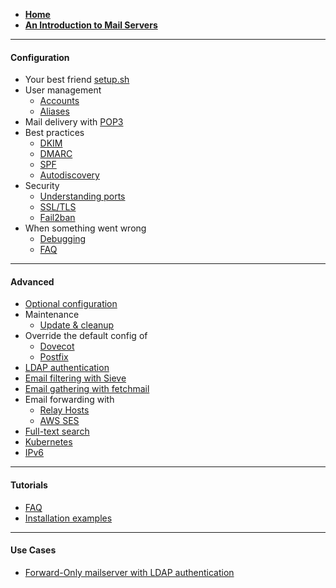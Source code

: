 - [**Home**](./)
- [**An Introduction to Mail Servers**](./Introduction)

---

#### Configuration

- Your best friend [setup.sh](./setup.sh)
- User management
  - [Accounts](./Configure-Accounts)
  - [Aliases](./Configure-aliases)
- Mail delivery with [POP3](./Configure-POP3)
- Best practices
  - [DKIM](./Configure-DKIM)
  - [DMARC](./Configure-DMARC)
  - [SPF](./Configure-SPF)
  - [Autodiscovery](./Configure-autodiscover)
- Security
  - [Understanding ports](./Understanding-the-ports)
  - [SSL/TLS](./Configure-SSL)
  - [Fail2ban](./Configure-Fail2ban)
- When something went wrong
  - [Debugging](./Debugging)
  - [FAQ](./FAQ-and-Tips)

---

#### Advanced

- [Optional configuration](./List-of-optional-config-files-&-directories)
- Maintenance
  - [Update & cleanup](./Update-and-cleanup)
- Override the default config of
  - [Dovecot](./Override-Default-Dovecot-Configuration)
  - [Postfix](./Override-Default-Postfix-Configuration)
- [LDAP authentication](./Configure-LDAP)
- [Email filtering with Sieve](https://github.com/tomav/docker-mailserver/wiki/Configure-Sieve-filters)
- [Email gathering with fetchmail](./Retrieve-emails-from-a-remote-mail-server-(using-builtin-fetchmail))
- Email forwarding with 
  - [Relay Hosts](./Configure-Relay-Hosts)
  - [AWS SES](./Configure-AWS-SES)
- [Full-text search](./Full-text-search)
- [Kubernetes](./Using-in-Kubernetes)
- [IPv6](./IPv6)

---

#### Tutorials

- [FAQ](./FAQ-and-Tips)
- [Installation examples](./Installation-examples)

---

#### Use Cases

- [Forward-Only mailserver with LDAP authentication](./Forward-Only-mailserver-with-LDAP-authentication)
